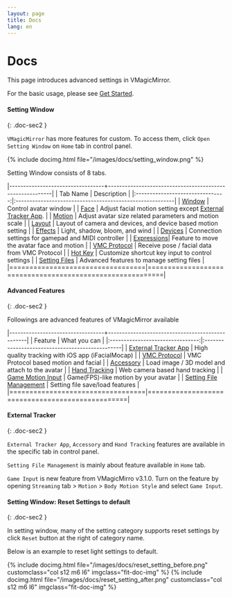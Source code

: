 ```yaml
---
layout: page
title: Docs
lang: en
---
```


# Docs

This page introduces advanced settings in VMagicMirror.

For the basic usage, please see [Get Started](../get_started).

#### Setting Window
{: .doc-sec2 }

`VMagicMirror` has more features for custom. To access them, click `Open Setting Window` on `Home` tab in control panel.

{% include docimg.html file="/images/docs/setting_window.png" %}

Setting Window consists of 8 tabs.

|----------------------------------+----------------------------------------------------------|
| Tab Name                         | Description                                              |
|:--------------------------------:|:---------------------------------------------------------|
| [Window](./window)          | Control avatar window                                      |
| [Face](./face)              | Adjust facial motion setting except [External Tracker App](./external_tracker).      |
| [Motion](./motion)          | Adjust avatar size related parameters and motion scale     |
| [Layout](./layout)          | Layout of camera and devices, and device based motion setting |
| [Effects](./effects)        | Light, shadow, bloom, and wind                                |
| [Devices](./devices)        | Connection settings for gamepad and MIDI controller           |
| [Expressions](./expressions)| Feature to move the avatar face and motion                 |
| [VMC Protocol](./vmc_protocol) | Receive pose / facial data from VMC Protocol               |
| [Hot Key](./hotkey)         | Customize shortcut key input to control settings              |
| [Setting Files](./setting_files) | Advanced features to manage setting files                |
|==================================|==========================================================|


#### Advanced Features 
{: .doc-sec2 }

Followings are advanced features of VMagicMirror available

|----------------------------------+-------------------------------------------------|
| Feature                          | What you can                                 |
|:--------------------------------:|:------------------------------------------------|
| [External Tracker App](./external_tracker)      | High quality tracking with iOS app (iFacialMocap) |
| [VMC Protocol](./vmc_protocol)        | VMC Protocol based motion and facial                   |
| [Accessory](./accessory)                    | Load image / 3D model and attach to the avatar  |
| [Hand Tracking](./hand_tracking)            | Web camera based hand tracking       |
| [Game Motion Input](./game_input)                  | Game(FPS)-like motion by your avatar |
| [Setting File Management](./setting_files)  | Setting file save/load features      |
|==================================|=================================================|

#### External Tracker
{: .doc-sec2 }

`External Tracker App`, `Accessory` and `Hand Tracking` features are available in the specific tab in control panel.

`Setting File Management` is mainly about feature available in `Home` tab.

`Game Input` is new feature from VMagicMirro v3.1.0. Turn on the feature by opening `Streaming` tab > `Motion` > `Body Motion Style` and select `Game Input`.

#### Setting Window: Reset Settings to default
{: .doc-sec2 }

In setting window, many of the setting category supports reset settings by click `Reset` button at the right of category name.

Below is an example to reset light settings to default.

<div class="row">
{% include docimg.html file="/images/docs/reset_setting_before.png" customclass="col s12 m6 l6" imgclass="fit-doc-img" %}
{% include docimg.html file="/images/docs/reset_setting_after.png" customclass="col s12 m6 l6" imgclass="fit-doc-img" %}
</div>

